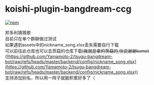 # koishi-plugin-bangdream-ccg

[![npm](https://img.shields.io/npm/v/koishi-plugin-bangdream-ccg?style=flat-square)](https://www.npmjs.com/package/koishi-plugin-bangdream-ccg)

邦多利猜猜歌<br/>
目前只在单个群聊做过测试<br/>
如果遇到assets中的nickname_song.xlsx丢失需要自行下载<br/>
可以前往此仓库也可以去茨菇的仓库下载<del>(我就是拿的茨菇的,快说谢谢kumo)</del><br>([https://github.com/Yamamoto-2/tsugu-bangdream-bot/raw/refs/heads/master/backend/config/nickname_song.xlsx](https://github.com/Yamamoto-2/tsugu-bangdream-bot/raw/refs/heads/master/backend/config/nickname_song.xlsx))
<br/>支持添加别名，所以用一阵子就能积累好多了（
